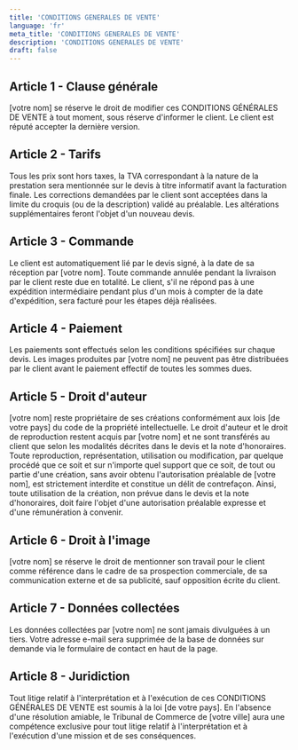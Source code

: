 ```yaml
---
title: 'CONDITIONS GENERALES DE VENTE'
language: 'fr'
meta_title: 'CONDITIONS GENERALES DE VENTE'
description: 'CONDITIONS GENERALES DE VENTE'
draft: false
---
```


## Article 1 - Clause générale

[votre nom] se réserve le droit de modifier ces CONDITIONS GÉNÉRALES DE VENTE à tout moment, sous réserve d'informer le client. Le client est réputé accepter la dernière version.

## Article 2 - Tarifs

Tous les prix sont hors taxes, la TVA correspondant à la nature de la prestation sera mentionnée sur le devis à titre informatif avant la facturation finale. Les corrections demandées par le client sont acceptées dans la limite du croquis (ou de la description) validé au préalable. Les altérations supplémentaires feront l'objet d'un nouveau devis.

## Article 3 - Commande

Le client est automatiquement lié par le devis signé, à la date de sa réception par [votre nom]. Toute commande annulée pendant la livraison par le client reste due en totalité. Le client, s'il ne répond pas à une expédition intermédiaire pendant plus d'un mois à compter de la date d'expédition, sera facturé pour les étapes déjà réalisées.

## Article 4 - Paiement

Les paiements sont effectués selon les conditions spécifiées sur chaque devis. Les images produites par [votre nom] ne peuvent pas être distribuées par le client avant le paiement effectif de toutes les sommes dues.

## Article 5 - Droit d'auteur

[votre nom] reste propriétaire de ses créations conformément aux lois [de votre pays] du code de la propriété intellectuelle. Le droit d'auteur et le droit de reproduction restent acquis par [votre nom] et ne sont transférés au client que selon les modalités décrites dans le devis et la note d'honoraires. Toute reproduction, représentation, utilisation ou modification, par quelque procédé que ce soit et sur n'importe quel support que ce soit, de tout ou partie d'une création, sans avoir obtenu l'autorisation préalable de [votre nom], est strictement interdite et constitue un délit de contrefaçon. Ainsi, toute utilisation de la création, non prévue dans le devis et la note d'honoraires, doit faire l'objet d'une autorisation préalable expresse et d'une rémunération à convenir.

## Article 6 - Droit à l'image

[votre nom] se réserve le droit de mentionner son travail pour le client comme référence dans le cadre de sa prospection commerciale, de sa communication externe et de sa publicité, sauf opposition écrite du client.

## Article 7 - Données collectées

Les données collectées par [votre nom] ne sont jamais divulguées à un tiers. Votre adresse e-mail sera supprimée de la base de données sur demande via le formulaire de contact en haut de la page.

## Article 8 - Juridiction

Tout litige relatif à l'interprétation et à l'exécution de ces CONDITIONS GÉNÉRALES DE VENTE est soumis à la loi [de votre pays]. En l'absence d'une résolution amiable, le Tribunal de Commerce de [votre ville] aura une compétence exclusive pour tout litige relatif à l'interprétation et à l'exécution d'une mission et de ses conséquences.
